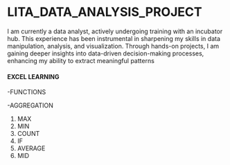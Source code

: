 # LITA_DATA_ANALYSIS_PROJECT
I am currently a data analyst, actively undergoing training with an incubator hub. This experience has been instrumental in sharpening my skills in data manipulation, analysis, and visualization. Through hands-on projects, I am gaining deeper insights into data-driven decision-making processes, enhancing my ability to extract meaningful patterns

#### EXCEL LEARNING
-FUNCTIONS

-AGGREGATION
   1. MAX
   2. MIN
   3. COUNT
   4. IF
   5. AVERAGE
   6. MID
